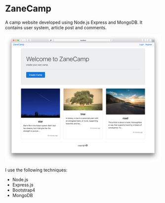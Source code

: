 # ZaneCamp

A camp website developed using Node.js Express and MongoDB. It contains user system,  article post and comments.

![](./preview.png)

I use the following techniques:

- Node.js
- Express.js
- Bootstrap4
- MongoDB
